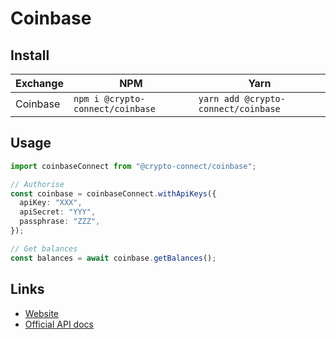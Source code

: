 # Coinbase

## Install

| Exchange | NPM                              | Yarn                                |
| -------- | -------------------------------- | ----------------------------------- |
| Coinbase | `npm i @crypto-connect/coinbase` | `yarn add @crypto-connect/coinbase` |

## Usage

```ts
import coinbaseConnect from "@crypto-connect/coinbase";

// Authorise
const coinbase = coinbaseConnect.withApiKeys({
  apiKey: "XXX",
  apiSecret: "YYY",
  passphrase: "ZZZ",
});

// Get balances
const balances = await coinbase.getBalances();
```

## Links

- [Website](https://coinbase.com)
- [Official API docs](https://developers.coinbase.com/api/v2)
